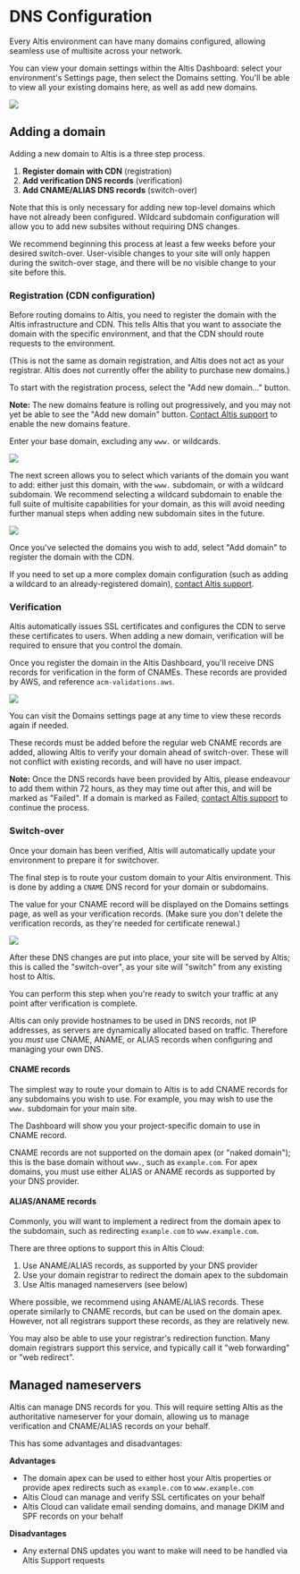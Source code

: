 # DNS Configuration

Every Altis environment can have many domains configured, allowing seamless use of multisite across your network.

You can view your domain settings within the Altis Dashboard: select your environment's Settings page, then select the Domains setting. You'll be able to view all your existing domains here, as well as add new domains.

![](./assets/domain-list.png)


## Adding a domain

Adding a new domain to Altis is a three step process.

1. **Register domain with CDN** (registration)
2. **Add verification DNS records** (verification)
3. **Add CNAME/ALIAS DNS records** (switch-over)

Note that this is only necessary for adding new top-level domains which have not already been configured. Wildcard subdomain configuration will allow you to add new subsites without requiring DNS changes.

We recommend beginning this process at least a few weeks before your desired switch-over. User-visible changes to your site will only happen during the switch-over stage, and there will be no visible change to your site before this.

### Registration (CDN configuration)

Before routing domains to Altis, you need to register the domain with the Altis infrastructure and CDN. This tells Altis that you want to associate the domain with the specific environment, and that the CDN should route requests to the environment.

(This is not the same as domain registration, and Altis does not act as your registrar. Altis does not currently offer the ability to purchase new domains.)

To start with the registration process, select the "Add new domain…" button.

**Note:** The new domains feature is rolling out progressively, and you may not yet be able to see the "Add new domain" button. [Contact Altis support](support://new) to enable the new domains feature.

Enter your base domain, excluding any `www.` or wildcards.

![](./assets/domain-entry.png)

The next screen allows you to select which variants of the domain you want to add: either just this domain, with the `www.` subdomain, or with a wildcard subdomain. We recommend selecting a wildcard subdomain to enable the full suite of multisite capabilities for your domain, as this will avoid needing further manual steps when adding new subdomain sites in the future.

![](./assets/domain-select.png)

Once you've selected the domains you wish to add, select "Add domain" to register the domain with the CDN.

If you need to set up a more complex domain configuration (such as adding a wildcard to an already-registered domain), [contact Altis support](support://new).


### Verification

Altis automatically issues SSL certificates and configures the CDN to serve these certificates to users. When adding a new domain, verification will be required to ensure that you control the domain.

Once you register the domain in the Altis Dashboard, you'll receive DNS records for verification in the form of CNAMEs. These records are provided by AWS, and reference `acm-validations.aws`.

![](./assets/domain-verification.png)

You can visit the Domains settings page at any time to view these records again if needed.

These records must be added before the regular web CNAME records are added, allowing Altis to verify your domain ahead of switch-over. These will not conflict with existing records, and will have no user impact.

**Note:** Once the DNS records have been provided by Altis, please endeavour to add them within 72 hours, as they may time out after this, and will be marked as "Failed". If a domain is marked as Failed, [contact Altis support](support://new) to continue the process.


### Switch-over

Once your domain has been verified, Altis will automatically update your environment to prepare it for switchover.

The final step is to route your custom domain to your Altis environment. This is done by adding a `CNAME` DNS record for your domain or subdomains.

The value for your CNAME record will be displayed on the Domains settings page, as well as your verification records. (Make sure you don't delete the verification records, as they're needed for certificate renewal.)

![](./assets/domain-switch.png)

After these DNS changes are put into place, your site will be served by Altis; this is called the "switch-over", as your site will "switch" from any existing host to Altis.

You can perform this step when you're ready to switch your traffic at any point after verification is complete.

Altis can only provide hostnames to be used in DNS records, not IP addresses, as servers are dynamically allocated based on traffic. Therefore you _must_ use CNAME, ANAME, or ALIAS records when configuring and managing your own DNS.


#### CNAME records

The simplest way to route your domain to Altis is to add CNAME records for any subdomains you wish to use. For example, you may wish to use the `www.` subdomain for your main site.

The Dashboard will show you your project-specific domain to use in CNAME record.

CNAME records are not supported on the domain apex (or "naked domain"); this is the base domain without `www.`, such as `example.com`. For apex domains, you must use either ALIAS or ANAME records as supported by your DNS provider.


#### ALIAS/ANAME records

Commonly, you will want to implement a redirect from the domain apex to the subdomain, such as redirecting `example.com` to `www.example.com`.

There are three options to support this in Altis Cloud:

1. Use ANAME/ALIAS records, as supported by your DNS provider
1. Use your domain registrar to redirect the domain apex to the subdomain
1. Use Altis managed nameservers (see below)

Where possible, we recommend using ANAME/ALIAS records. These operate similarly to CNAME records, but can be used on the domain apex. However, not all registrars support these records, as they are relatively new.

You may also be able to use your registrar's redirection function. Many domain registrars support this service, and typically call it "web forwarding" or "web redirect".


## Managed nameservers

Altis can manage DNS records for you. This will require setting Altis as the authoritative nameserver for your domain, allowing us to manage verification and CNAME/ALIAS records on your behalf.

This has some advantages and disadvantages:

**Advantages**

- The domain apex can be used to either host your Altis properties or provide apex redirects such as `example.com` to `www.example.com`
- Altis Cloud can manage and verify SSL certificates on your behalf
- Altis Cloud can validate email sending domains, and manage DKIM and SPF records on your behalf

**Disadvantages**

- Any external DNS updates you want to make will need to be handled via Altis Support requests
